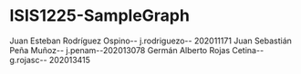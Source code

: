 # ISIS1225-SampleGraph

Juan Esteban Rodríguez Ospino-- j.rodriguezo-- 202011171
Juan Sebastián Peña Muñoz-- j.penam--202013078
Germán Alberto Rojas Cetina-- g.rojasc-- 202013415

